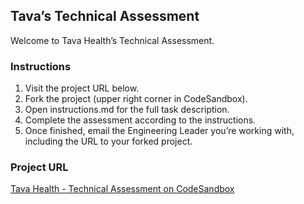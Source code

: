 ## Tava’s Technical Assessment

Welcome to Tava Health’s Technical Assessment.

### Instructions

1. Visit the project URL below.
2. Fork the project (upper right corner in CodeSandbox).
3. Open instructions.md for the full task description.
4. Complete the assessment according to the instructions.
5. Once finished, email the Engineering Leader you’re working with, including the URL to your forked project.

### Project URL

[Tava Health - Technical Assessment on CodeSandbox](https://codesandbox.io/p/sandbox/tava-health-technical-assessment-forked-kjrt9l)
